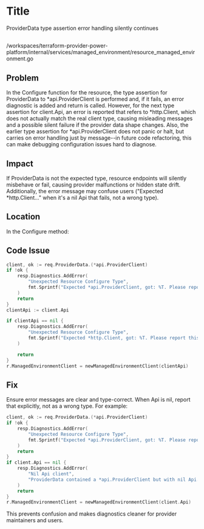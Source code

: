 # Title

ProviderData type assertion error handling silently continues

##

/workspaces/terraform-provider-power-platform/internal/services/managed_environment/resource_managed_environment.go

## Problem

In the Configure function for the resource, the type assertion for ProviderData to *api.ProviderClient is performed and, if it fails, an error diagnostic is added and return is called. However, for the next type assertion for client.Api, an error is reported that refers to *http.Client, which does not actually match the real client type, causing misleading messages and a possible silent failure if the provider data shape changes. Also, the earlier type assertion for *api.ProviderClient does not panic or halt, but carries on error handling just by message--in future code refactoring, this can make debugging configuration issues hard to diagnose.

## Impact

If ProviderData is not the expected type, resource endpoints will silently misbehave or fail, causing provider malfunctions or hidden state drift. Additionally, the error message may confuse users ("Expected *http.Client..." when it's a nil Api that fails, not a wrong type).

## Location

In the Configure method:

## Code Issue

```go
client, ok := req.ProviderData.(*api.ProviderClient)
if !ok {
    resp.Diagnostics.AddError(
        "Unexpected Resource Configure Type",
        fmt.Sprintf("Expected *api.ProviderClient, got: %T. Please report this issue to the provider developers.", req.ProviderData),
    )
    return
}
clientApi := client.Api

if clientApi == nil {
    resp.Diagnostics.AddError(
        "Unexpected Resource Configure Type",
        fmt.Sprintf("Expected *http.Client, got: %T. Please report this issue to the provider developers.", req.ProviderData),
    )

    return
}
r.ManagedEnvironmentClient = newManagedEnvironmentClient(clientApi)
```

## Fix

Ensure error messages are clear and type-correct. When Api is nil, report that explicitly, not as a wrong type. For example:

```go
client, ok := req.ProviderData.(*api.ProviderClient)
if !ok {
    resp.Diagnostics.AddError(
        "Unexpected Resource Configure Type",
        fmt.Sprintf("Expected *api.ProviderClient, got: %T. Please report this issue to the provider developers.", req.ProviderData),
    )
    return
}
if client.Api == nil {
    resp.Diagnostics.AddError(
        "Nil Api client",
        "ProviderData contained a *api.ProviderClient but with nil Api. Please check provider initialization and credentials.",
    )
    return
}
r.ManagedEnvironmentClient = newManagedEnvironmentClient(client.Api)
```

This prevents confusion and makes diagnostics cleaner for provider maintainers and users.
